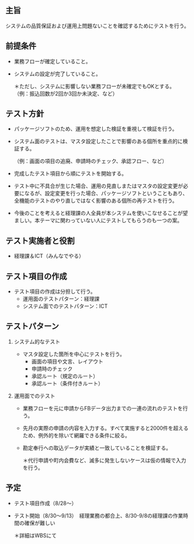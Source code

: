 ## 主旨
システムの品質保証および運用上問題ないことを確認するためにテストを行う。

## 前提条件
* 業務フローが確定していること。
* システムの設定が完了していること。

    ＊ただし、システムに影響しない業務フローが未確定でもOKとする。
    （例：振込回数が2回か3回か未決定、など）

## テスト方針
* パッケージソフトのため、運用を想定した検証を重視して検証を行う。
* システム面のテストは、マスタ設定したことで影響のある個所を重点的に検証する。

    （例：画面の項目の追廃、申請時のチェック、承認フロー、など）

* 完成したテスト項目から順にテストを開始する。
* テスト中に不具合が生じた場合、運用の見直しまたはマスタの設定変更が必要になるが、設定変更を行った場合、パッケージソフトということもあり、全機能のテストのやり直しではなく影響のある個所の再テストを行う。
* 今後のことを考えると経理課の人全員が本システムを使いこなせることが望ましい。本テーマに関わっていない人にテストしてもらうのも一つの案。

## テスト実施者と役割
* 経理課＆ICT（みんなでやる）

## テスト項目の作成
* テスト項目の作成は分担して行う。
    * 運用面のテストパターン：経理課
    * システム面でのテストパターン：ICT

## テストパターン
1. システム的なテスト
    * マスタ設定した箇所を中心にテストを行う。
        * 画面の項目や文言、レイアウト
        * 申請時のチェック
        * 承認ルート（規定のルート）
        * 承認ルート（条件付きルート）

0. 運用面でのテスト
    * 業務フローを元に申請からFBデータ出力までの一連の流れのテストを行う。
    * 先月の実際の申請の内容を入力する。すべて実施すると2000件を超えるため、例外的を除いて網羅できる条件に絞る。
    * 勘定奉行への取込データが実績と一致していることを検証する。
    
        ＊代行申請や町内会費など、滅多に発生しないケースは仮の情報で入力を行う。

## 予定
* テスト項目作成（8/28～）
* テスト開始（8/30～9/13）　経理業務の都合上、8/30-9/8の経理課の作業時間の確保が難しい

    ＊詳細はWBSにて